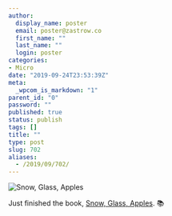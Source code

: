 ```yaml
---
author:
  display_name: poster
  email: poster@zastrow.co
  first_name: ""
  last_name: ""
  login: poster
categories:
- Micro
date: "2019-09-24T23:53:39Z"
meta:
  _wpcom_is_markdown: "1"
parent_id: "0"
password: ""
published: true
status: publish
tags: []
title: ""
type: post
slug: 702
aliases:
  - /2019/09/702/
---
```

<p><img src="https://i.gr-assets.com/images/S/compressed.photo.goodreads.com/books/1244181275l/6366271.jpg" alt="Snow, Glass, Apples" /></p>

<p>Just finished the book, <a href="https://www.goodreads.com/review/show/2989712811?utm_medium=api&amp;utm_source=rss">Snow, Glass, Apples</a>. 📚</p>
